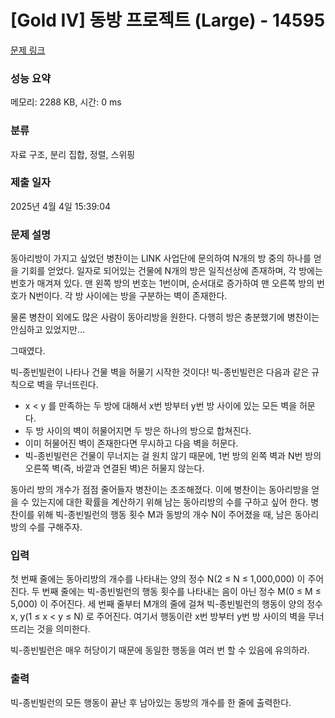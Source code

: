 # [Gold IV] 동방 프로젝트 (Large) - 14595 

[문제 링크](https://www.acmicpc.net/problem/14595) 

### 성능 요약

메모리: 2288 KB, 시간: 0 ms

### 분류

자료 구조, 분리 집합, 정렬, 스위핑

### 제출 일자

2025년 4월 4일 15:39:04

### 문제 설명

<p>동아리방이 가지고 싶었던 병찬이는 LINK 사업단에 문의하여 N개의 방 중의 하나를 얻을 기회를 얻었다. 일자로 되어있는 건물에 N개의 방은 일직선상에 존재하며, 각 방에는 번호가 매겨져 있다. 맨 왼쪽 방의 번호는 1번이며, 순서대로 증가하여 맨 오른쪽 방의 번호가 N번이다. 각 방 사이에는 방을 구분하는 벽이 존재한다.</p>

<p>물론 병찬이 외에도 많은 사람이 동아리방을 원한다. 다행히 방은 충분했기에 병찬이는 안심하고 있었지만…</p>

<p>그때였다.</p>

<p>빅-종빈빌런이 나타나 건물 벽을 허물기 시작한 것이다! 빅-종빈빌런은 다음과 같은 규칙으로 벽을 무너뜨린다.</p>

<ul>
	<li>x < y 를 만족하는 두 방에 대해서 x번 방부터 y번 방 사이에 있는 모든 벽을 허문다.</li>
	<li>두 방 사이의 벽이 허물어지면 두 방은 하나의 방으로 합쳐진다.</li>
	<li>이미 허물어진 벽이 존재한다면 무시하고 다음 벽을 허문다.</li>
	<li>빅-종빈빌런은 건물이 무너지는 걸 원치 않기 때문에, 1번 방의 왼쪽 벽과 N번 방의 오른쪽 벽(즉, 바깥과 연결된 벽)은 허물지 않는다.</li>
</ul>

<p>동아리 방의 개수가 점점 줄어들자 병찬이는 초조해졌다. 이에 병찬이는 동아리방을 얻을 수 있는지에 대한 확률을 계산하기 위해 남는 동아리방의 수를 구하고 싶어 한다. 병찬이를 위해 빅-종빈빌런의 행동 횟수 M과 동방의 개수 N이 주어졌을 때, 남은 동아리방의 수를 구해주자.</p>

### 입력 

 <p>첫 번째 줄에는 동아리방의 개수를 나타내는 양의 정수 N(2 ≤ N ≤ 1,000,000) 이 주어진다. 두 번째 줄에는 빅-종빈빌런의 행동 횟수를 나타내는 음이 아닌 정수 M(0 ≤ M ≤ 5,000) 이 주어진다. 세 번째 줄부터 M개의 줄에 걸쳐 빅-종빈빌런의 행동이 양의 정수 x, y(1 ≤ x < y ≤ N) 로 주어진다. 여기서 행동이란 x번 방부터 y번 방 사이의 벽을 무너뜨리는 것을 의미한다.</p>

<p>빅-종빈빌런은 매우 허당이기 때문에 동일한 행동을 여러 번 할 수 있음에 유의하라.</p>

### 출력 

 <p>빅-종빈빌런의 모든 행동이 끝난 후 남아있는 동방의 개수를 한 줄에 출력한다.</p>

